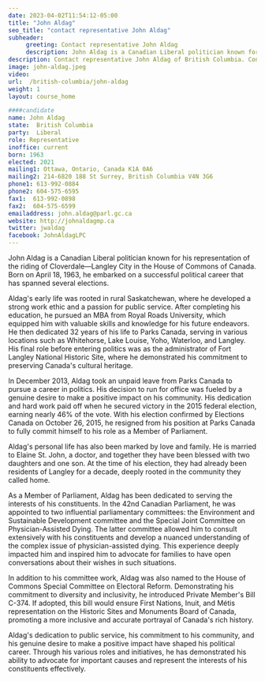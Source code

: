 ```yaml
---
date: 2023-04-02T11:54:12-05:00
title: "John Aldag"
seo_title: "contact representative John Aldag"
subheader:
     greeting: Contact representative John Aldag
     description: John Aldag is a Canadian Liberal politician known for his representation of the riding of Cloverdale—Langley City in the House of Commons of Canada. Born on April 18, 1963, he embarked on a successful political career that has spanned several elections.
description: Contact representative John Aldag of British Columbia. Contact information for John Aldag includes email address, phone number, and mailing address.
image: john-aldag.jpeg
video:
url:  /british-columbia/john-aldag
weight: 1
layout: course_home

####candidate
name: John Aldag
state:	British Columbia
party:	Liberal
role: Representative
inoffice: current
born: 1963
elected: 2021
mailing1: Ottawa, Ontario, Canada K1A 0A6
mailing2: 214-6820 188 St Surrey, British Columbia V4N 3G6
phone1: 613-992-0884
phone2: 604-575-6595
fax1:  613-992-0898
fax2:  604-575-6599
emailaddress: john.aldag@parl.gc.ca
website: http://johnaldagmp.ca
twitter: jwaldag
facebook: JohnAldagLPC
---
```


John Aldag is a Canadian Liberal politician known for his representation of the riding of Cloverdale—Langley City in the House of Commons of Canada. Born on April 18, 1963, he embarked on a successful political career that has spanned several elections.

Aldag's early life was rooted in rural Saskatchewan, where he developed a strong work ethic and a passion for public service. After completing his education, he pursued an MBA from Royal Roads University, which equipped him with valuable skills and knowledge for his future endeavors. He then dedicated 32 years of his life to Parks Canada, serving in various locations such as Whitehorse, Lake Louise, Yoho, Waterloo, and Langley. His final role before entering politics was as the administrator of Fort Langley National Historic Site, where he demonstrated his commitment to preserving Canada's cultural heritage.

In December 2013, Aldag took an unpaid leave from Parks Canada to pursue a career in politics. His decision to run for office was fueled by a genuine desire to make a positive impact on his community. His dedication and hard work paid off when he secured victory in the 2015 federal election, earning nearly 46% of the vote. With his election confirmed by Elections Canada on October 26, 2015, he resigned from his position at Parks Canada to fully commit himself to his role as a Member of Parliament.

Aldag's personal life has also been marked by love and family. He is married to Elaine St. John, a doctor, and together they have been blessed with two daughters and one son. At the time of his election, they had already been residents of Langley for a decade, deeply rooted in the community they called home.

As a Member of Parliament, Aldag has been dedicated to serving the interests of his constituents. In the 42nd Canadian Parliament, he was appointed to two influential parliamentary committees: the Environment and Sustainable Development committee and the Special Joint Committee on Physician-Assisted Dying. The latter committee allowed him to consult extensively with his constituents and develop a nuanced understanding of the complex issue of physician-assisted dying. This experience deeply impacted him and inspired him to advocate for families to have open conversations about their wishes in such situations.

In addition to his committee work, Aldag was also named to the House of Commons Special Committee on Electoral Reform. Demonstrating his commitment to diversity and inclusivity, he introduced Private Member's Bill C-374. If adopted, this bill would ensure First Nations, Inuit, and Métis representation on the Historic Sites and Monuments Board of Canada, promoting a more inclusive and accurate portrayal of Canada's rich history.

Aldag's dedication to public service, his commitment to his community, and his genuine desire to make a positive impact have shaped his political career. Through his various roles and initiatives, he has demonstrated his ability to advocate for important causes and represent the interests of his constituents effectively.
